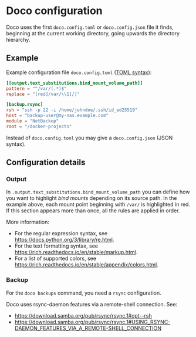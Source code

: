 # Doco configuration

Doco uses the first `doco.config.toml` or `doco.config.json` file it finds,
beginning at the current working directory,
going upwards the directory hierarchy.

## Example

Example configuration file
`doco.config.toml` ([TOML syntax](https://toml.io/en/)):
```toml
[[output.text_substitutions.bind_mount_volume_path]]
pattern = "^/var/(.*)$"
replace = "[red]/var/\\1[/]"

[backup.rsync]
rsh = "ssh -p 22 -i /home/johndoe/.ssh/id_ed25519"
host = "backup-user@my-nas.example.com"
module = "NetBackup"
root = "/docker-projects"
```

Instead of `doco.config.toml` you may give a
`doco.config.json` (JSON syntax).

## Configuration details

### Output

In `.output.text_substitutions.bind_mount_volume_path`
you can define how you want to highlight _bind mounts_ depending on its source path.
In the example above, each mount point beginning with `/var/` is highlighted in red.
If this section appears more than once, all the rules are applied in order.

More information:
- For the regular expression syntax, see https://docs.python.org/3/library/re.html.
- For the text formatting syntax, see https://rich.readthedocs.io/en/stable/markup.html.
- For a list of supported colors, see https://rich.readthedocs.io/en/stable/appendix/colors.html.

### Backup

For the `doco backups` command, you need a `rsync` configuration.

Doco uses rsync-daemon features via a remote-shell connection.
See:
- https://download.samba.org/pub/rsync/rsync.1#opt--rsh
- https://download.samba.org/pub/rsync/rsync.1#USING_RSYNC-DAEMON_FEATURES_VIA_A_REMOTE-SHELL_CONNECTION

